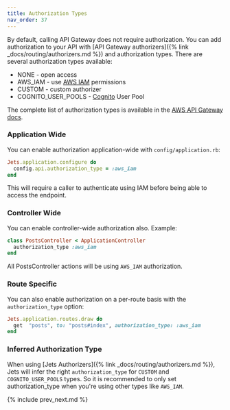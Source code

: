 ```yaml
---
title: Authorization Types
nav_order: 37
---
```


By default, calling API Gateway does not require authorization. You can add authorization to your API with [API Gateway authorizers]({% link _docs/routing/authorizers.md %}) and authorization types. There are several authorization types available:

* NONE - open access
* AWS_IAM - use [AWS IAM](https://aws.amazon.com/iam/) permissions
* CUSTOM - custom authorizer
* COGNITO\_USER\_POOLS - [Cognito](https://aws.amazon.com/cognito/) User Pool

The complete list of authorization types is available in the [AWS API Gateway docs](https://docs.aws.amazon.com/apigateway/api-reference/resource/method/#authorizationType).

### Application Wide

You can enable authorization application-wide with `config/application.rb`:

```ruby
Jets.application.configure do
  config.api.authorization_type = :aws_iam
end
```

This will require a caller to authenticate using IAM before being able to access the endpoint.

### Controller Wide

You can enable controller-wide authorization also.  Example:

```ruby
class PostsController < ApplicationController
  authorization_type :aws_iam
end
```

All PostsController actions will be using `AWS_IAM` authorization.

### Route Specific

You can also enable authorization on a per-route basis with the `authorization_type` option:

```ruby
Jets.application.routes.draw do
  get  "posts", to: "posts#index", authorization_type: :aws_iam
end
```

### Inferred Authorization Type

When using [Jets Authorizers]({% link _docs/routing/authorizers.md %}), Jets will infer the right `authorization_type` for `CUSTOM` and `COGNITO_USER_POOLS` types. So it is recommended to only set authorization_type when you're using other types like `AWS_IAM`.

{% include prev_next.md %}